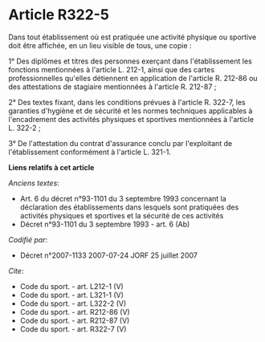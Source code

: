 # Article R322-5

Dans tout établissement où est pratiquée une activité physique ou sportive doit être affichée, en un lieu visible de tous,
une copie :

1° Des diplômes et titres des personnes exerçant dans l'établissement les fonctions mentionnées à l'article L. 212-1, ainsi
que des cartes professionnelles qu'elles détiennent en application de l'article R. 212-86 ou des attestations de stagiaire
mentionnées à l'article R. 212-87 ;

2° Des textes fixant, dans les conditions prévues à l'article R. 322-7, les garanties d'hygiène et de sécurité et les normes
techniques applicables à l'encadrement des activités physiques et sportives mentionnées à l'article L. 322-2 ;

3° De l'attestation du contrat d'assurance conclu par l'exploitant de l'établissement conformément à l'article L. 321-1.

**Liens relatifs à cet article**

_Anciens textes_:

  - Art. 6 du décret n°93-1101 du 3 septembre 1993 concernant la déclaration des établissements dans lesquels sont pratiquées des activités physiques et sportives et la sécurité de ces activités
  - Décret n°93-1101 du 3 septembre 1993 - art. 6 (Ab)

_Codifié par_:

  - Décret n°2007-1133 2007-07-24 JORF 25 juillet 2007

_Cite_:

  - Code du sport. - art. L212-1 (V)
  - Code du sport. - art. L321-1 (V)
  - Code du sport. - art. L322-2 (V)
  - Code du sport. - art. R212-86 (V)
  - Code du sport. - art. R212-87 (V)
  - Code du sport. - art. R322-7 (V)
